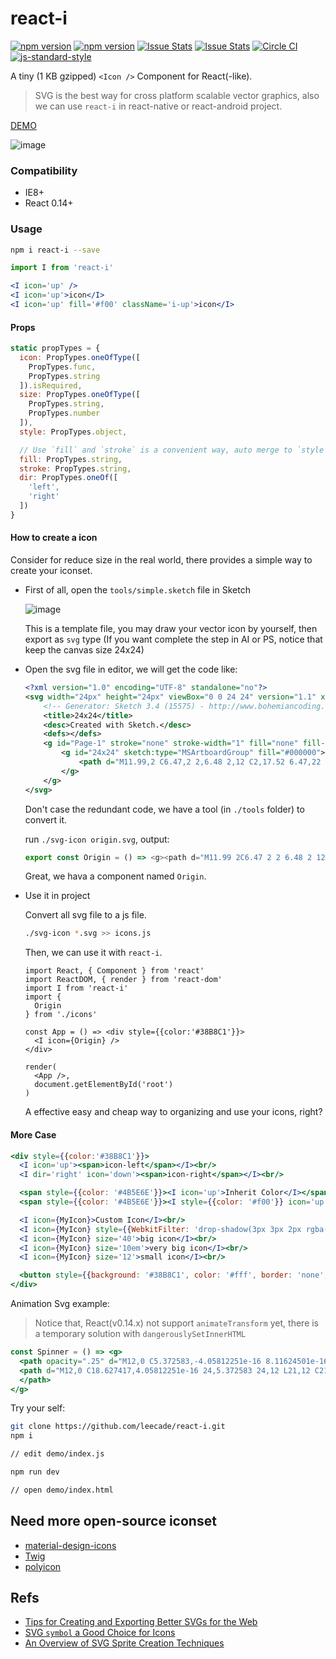 # react-i

[![npm version](http://img.shields.io/npm/v/react-i.svg?style=flat-square)](https://npmjs.org/package/react-i "View this project on npm")
[![npm version](http://img.shields.io/npm/dm/react-i.svg?style=flat-square)](https://npmjs.org/package/react-i "View this project on npm")
[![Issue Stats](http://issuestats.com/github/leecade/react-i/badge/pr?style=flat-square)](https://github.com/leecade/react-i/pulls?q=is%3Apr+is%3Aclosed)
[![Issue Stats](http://issuestats.com/github/leecade/react-i/badge/issue?style=flat-square)](https://github.com/leecade/react-i/issues?q=is%3Aissue+is%3Aclosed)
[![Circle CI](https://circleci.com/gh/leecade/react-i.svg)](https://circleci.com/gh/leecade/react-i)
[![js-standard-style](https://img.shields.io/badge/code%20style-standard-brightgreen.svg?style=flat)](https://github.com/feross/standard)

A tiny (1 KB gzipped) `<Icon />` Component for React(-like).

> SVG is the best way for cross platform scalable vector graphics, also we can use `react-i` in react-native or react-android project.

[DEMO](https://view.gitlab.pro/react/react-i)

![image](https://gitlab.pro/react/react-i/uploads/6ea1589a3fbbe2d5942b9813f59b10f0/image.png)

### Compatibility

- IE8+
- React 0.14+

### Usage

```sh
npm i react-i --save
```

```jsx
import I from 'react-i'

<I icon='up' />
<I icon='up'>icon</I>
<I icon='up' fill='#f00' className='i-up'>icon</I>
```

#### Props

```jsx
static propTypes = {
  icon: PropTypes.oneOfType([
    PropTypes.func,
    PropTypes.string
  ]).isRequired,
  size: PropTypes.oneOfType([
    PropTypes.string,
    PropTypes.number
  ]),
  style: PropTypes.object,

  // Use `fill` and `stroke` is a convenient way, auto merge to `style`
  fill: PropTypes.string,
  stroke: PropTypes.string,
  dir: PropTypes.oneOf([
    'left',
    'right'
  ])
}
```

#### How to create a icon

Consider for reduce size in the real world, there provides a simple way to create your iconset.

- First of all, open the `tools/simple.sketch` file in Sketch

    ![image](https://gitlab.pro/haoyayi/clinic-profile/uploads/63cff495b500a109bce9e0ba2efaa749/image.png)

    This is a template file, you may draw your vector icon by yourself, then export as `svg` type (If you want complete the step in AI or PS, notice that keep the canvas size 24x24)

- Open the svg file in editor, we will get the code like:

    ```xml
    <?xml version="1.0" encoding="UTF-8" standalone="no"?>
    <svg width="24px" height="24px" viewBox="0 0 24 24" version="1.1" xmlns="http://www.w3.org/2000/svg" xmlns:xlink="http://www.w3.org/1999/xlink" xmlns:sketch="http://www.bohemiancoding.com/sketch/ns">
        <!-- Generator: Sketch 3.4 (15575) - http://www.bohemiancoding.com/sketch -->
        <title>24x24</title>
        <desc>Created with Sketch.</desc>
        <defs></defs>
        <g id="Page-1" stroke="none" stroke-width="1" fill="none" fill-rule="evenodd" sketch:type="MSPage">
            <g id="24x24" sketch:type="MSArtboardGroup" fill="#000000">
                <path d="M11.99,2 C6.47,2 2,6.48 2,12 C2,17.52 6.47,22 11.99,22 C17.52,22 22,17.52 22,12 C22,6.48 17.52,2 11.99,2 L11.99,2 Z M16.23,18 L12,15.45 L7.77,18 L8.89,13.19 L5.16,9.96 L10.08,9.54 L12,5 L13.92,9.53 L18.84,9.95 L15.11,13.18 L16.23,18 L16.23,18 Z" id="Shape" sketch:type="MSShapeGroup"></path>
            </g>
        </g>
    </svg>
    ```

    Don't case the redundant code, we have a tool (in `./tools` folder) to convert it.

    run `./svg-icon origin.svg`, output:

    ```js
    export const Origin = () => <g><path d="M11.99 2C6.47 2 2 6.48 2 12s4.47 10 9.99 10C17.52 22 22 17.52 22 12S17.52 2 11.99 2zm4.24 16L12 15.45 7.77 18l1.12-4.81-3.73-3.23 4.92-.42L12 5l1.92 4.53 4.92.42-3.73 3.23L16.23 18z"/></g>
    ```

    Great, we hava a component named `Origin`.

- Use it in project

    Convert all svg file to a js file.

    ```sh
    ./svg-icon *.svg >> icons.js
    ```

    Then, we can use it with `react-i`.

    ```
    import React, { Component } from 'react'
    import ReactDOM, { render } from 'react-dom'
    import I from 'react-i'
    import {
      Origin
    } from './icons'

    const App = () => <div style={{color:'#38B8C1'}}>
      <I icon={Origin} />
    </div>

    render(
      <App />,
      document.getElementById('root')
    )
    ```

    A effective easy and cheap way to organizing and use your icons, right?

#### More Case

```jsx
<div style={{color:'#38B8C1'}}>
  <I icon='up'><span>icon-left</span></I><br/>
  <I dir='right' icon='down'><span>icon-right</span></I><br/>

  <span style={{color: '#4B5E6E'}}><I icon='up'>Inherit Color</I></span><br/>
  <span style={{color: '#4B5E6E'}}><I style={{color: '#f00'}} icon='up'></I><span>Custom Color</span></span><br/>

  <I icon={MyIcon}>Custom Icon</I><br/>
  <I icon={MyIcon} style={{WebkitFilter: 'drop-shadow(3px 3px 2px rgba(0,0,0,.4))'}}>Support Shadow</I><br/>
  <I icon={MyIcon} size='40'>big icon</I><br/>
  <I icon={MyIcon} size='10em'>very big icon</I><br/>
  <I icon={MyIcon} size='12'>small icon</I><br/>

  <button style={{background: '#38B8C1', color: '#fff', border: 'none', borderRadius: '2px', 'paddingLeft': '5px', 'outline': 'none'}}><I icon='up' dir='right'>use in button</I></button>
</div>
```

Animation Svg example:

> Notice that, React(v0.14.x) not support `animateTransform` yet, there is a temporary solution with `dangerouslySetInnerHTML`

```jsx
const Spinner = () => <g>
  <path opacity=".25" d="M12,0 C5.372583,-4.05812251e-16 8.11624501e-16,5.372583 0,12 C-8.11624501e-16,18.627417 5.372583,24 12,24 C18.627417,24 24,18.627417 24,12 C24,5.372583 18.627417,4.05812251e-16 12,0 M12,3 C16.9705627,3.00000007 20.9999999,7.0294373 20.9999999,12 C20.9999999,16.9705627 16.9705627,20.9999999 12,21 C7.0294373,20.9999999 3.00000013,16.9705627 3.00000013,12 C3.00000013,7.0294373 7.0294373,3.00000007 12,3"/>
  <path d="M12,0 C18.627417,4.05812251e-16 24,5.372583 24,12 L21,12 C21,7.02943725 16.9705627,3 12,3 L12,0 Z" dangerouslySetInnerHTML={{ __html: '<animateTransform attributeName="transform" type="rotate" from="0 12 12" to="360 12 12" dur="0.8s" repeatCount="indefinite" />' }}>
  </path>
</g>
```

Try your self:

```sh
git clone https://github.com/leecade/react-i.git
npm i

// edit demo/index.js

npm run dev

// open demo/index.html
```

## Need more open-source iconset

- [material-design-icons](https://elements.polymer-project.org/elements/iron-icons?view=demo:demo/index.html&active=iron-icons)
- [Twig](https://github.com/leecade/twig/tree/master/svg/24)
- [polyicon](https://github.com/PolymerLabs/polyicon)

## Refs

- [Tips for Creating and Exporting Better SVGs for the Web](http://sarasoueidan.com/blog/svg-tips-for-designers)
- [SVG `symbol` a Good Choice for Icons](https://css-tricks.com/svg-symbol-good-choice-icons/)
- [An Overview of SVG Sprite Creation Techniques](https://24ways.org/2014/an-overview-of-svg-sprite-creation-techniques/)
